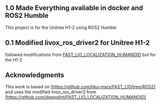 ## 1.0 Made Everything avaliable in docker and ROS2 Humble
This project is for the Unitree H1-2 using ROS2 Humble 
 
 
 ## 0.1 Modified livox_ros_driver2 for Unitree H1-2 
followed modifications from [FAST_LIO_LOCALIZATION_HUMANOID](https://github.com/deepglint/FAST_LIO_LOCALIZATION_HUMANOID) but for the H1-2

## Acknowledgments
This work is based on [https://github.com/hku-mars/FAST_LIO/tree/ROS2] and uses the modified livox_ros_driver2 from [https://github.com/deepglint/FAST_LIO_LOCALIZATION_HUMANOID]
